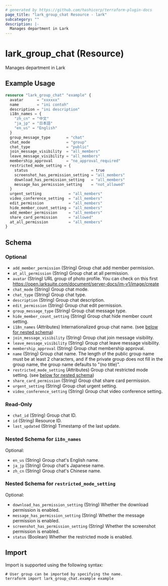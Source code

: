 ```yaml
---
# generated by https://github.com/hashicorp/terraform-plugin-docs
page_title: "lark_group_chat Resource - lark"
subcategory: ""
description: |-
  Manages department in Lark
---
```


# lark_group_chat (Resource)

Manages department in Lark

## Example Usage

```terraform
resource "lark_group_chat" "example" {
  avatar      = "xxxxxx"
  name        = "ini contoh"
  description = "ini description"
  i18n_names = {
    "zh_cn" = "中文"
    "ja_jp" = "日本語"
    "en_us" = "English"
  }
  group_message_type       = "chat"
  chat_mode                = "group"
  chat_type                = "public"
  join_message_visibility  = "all_members"
  leave_message_visibility = "all_members"
  membership_approval      = "no_approval_required"
  restricted_mode_setting = {
    status                            = true
    screenshot_has_permission_setting = "all_members"
    download_has_permission_setting   = "all_members"
    message_has_permission_setting    = "not_allowed"
  }
  urgent_setting            = "all_members"
  video_conference_setting  = "all_members"
  edit_permission           = "all_members"
  hide_member_count_setting = "all_members"
  add_member_permission     = "all_members"
  share_card_permission     = "allowed"
  at_all_permission         = "all_members"
}
```

<!-- schema generated by tfplugindocs -->
## Schema

### Optional

- `add_member_permission` (String) Group chat add member permission.
- `at_all_permission` (String) Group chat at all permission.
- `avatar` (String) URL group of photo profile. You can check on this first https://open.larksuite.com/document/server-docs/im-v1/image/create
- `chat_mode` (String) Group chat mode.
- `chat_type` (String) Group chat type.
- `description` (String) Group chat description.
- `edit_permission` (String) Group chat edit permission.
- `group_message_type` (String) Group chat message type.
- `hide_member_count_setting` (String) Group chat hide member count setting.
- `i18n_names` (Attributes) Internationalized group chat name. (see [below for nested schema](#nestedatt--i18n_names))
- `join_message_visibility` (String) Group chat join message visibility.
- `leave_message_visibility` (String) Group chat leave message visibility.
- `membership_approval` (String) Group chat membership approval.
- `name` (String) Group chat name. The length of the public group name must be at least 2 characters, and if the private group does not fill in the group name, the group name defaults to "(no title)".
- `restricted_mode_setting` (Attributes) Group chat restricted mode setting. (see [below for nested schema](#nestedatt--restricted_mode_setting))
- `share_card_permission` (String) Group chat share card permission.
- `urgent_setting` (String) Group chat urgent setting.
- `video_conference_setting` (String) Group chat video conference setting.

### Read-Only

- `chat_id` (String) Group chat ID.
- `id` (String) Resource ID.
- `last_updated` (String) Timestamp of the last update.

<a id="nestedatt--i18n_names"></a>
### Nested Schema for `i18n_names`

Optional:

- `en_us` (String) Group chat's English name.
- `ja_jp` (String) Group chat's Japanese name.
- `zh_cn` (String) Group chat's Chinese name.


<a id="nestedatt--restricted_mode_setting"></a>
### Nested Schema for `restricted_mode_setting`

Optional:

- `download_has_permission_setting` (String) Whether the download permission is enabled.
- `message_has_permission_setting` (String) Whether the message permission is enabled.
- `screenshot_has_permission_setting` (String) Whether the screenshot permission is enabled.
- `status` (Boolean) Whether the restricted mode is enabled.

## Import

Import is supported using the following syntax:

```shell
# User group can be imported by specifying the name.
terraform import lark_group_chat.example example
```
